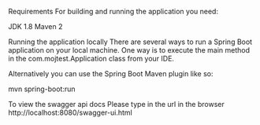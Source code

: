 Requirements
For building and running the application you need:

JDK 1.8
Maven 2

Running the application locally
There are several ways to run a Spring Boot application on your local machine. One way is to execute the main method in the com.mojtest.Application class from your IDE.

Alternatively you can use the Spring Boot Maven plugin like so:

mvn spring-boot:run


To view the swagger api docs
Please type in the url in the browser
http://localhost:8080/swagger-ui.html
